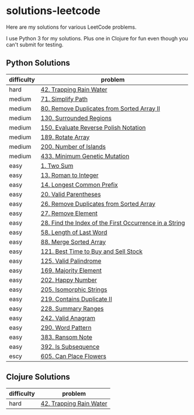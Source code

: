 # solutions-leetcode

Here are my solutions for various LeetCode problems.

I use Python 3 for my solutions. Plus one in Clojure for fun even though you can't submit for testing.


## Python Solutions

| difficulty | problem |
|------------|---------|
| hard   | [42. Trapping Rain Water](python/hard/0042-trapping-rain-water/0042-trapping-rain-water.py) |
| medium | [71. Simplify Path](python/medium/0070-simplify_path/0070-simplify_path.py) |
| medium | [80. Remove Duplicates from Sorted Array II](python/medium/0080-remove_duplicates_from_sorted_array_ii/0080-remove_duplicates_from_sorted_array_ii.py) |
| medium | [130. Surrounded Regions](python/medium/0130-surrounded_regions/0130-surrounded_regions.py) |
| medium | [150. Evaluate Reverse Polish Notation](python/medium/0150-evaluate_reverse_polish_notation/0150-evaluate_reverse_polish_notation.py) |
| medium | [189. Rotate Array](python/medium/0189-rotate_array/0189-rotate_array.py) |
| medium | [200. Number of Islands](python/medium/0200-number_of_islands/0200-number_of_islands.py) |
| medium | [433. Minimum Genetic Mutation](python/medium/0433-minimum_genetic_mutation/0433-minimum_genetic_mutation.py) |
| easy | [1. Two Sum](python/easy/0001-two_sums/0001-two_sums.py) |
| easy | [13. Roman to Integer](python/easy/0013-roman_to_integer/0013-roman_to_integer.py) |
| easy | [14. Longest Common Prefix](python/easy/0014-longest_common_prefix/0014-longest_common_prefix.py) |
| easy | [20. Valid Parentheses](python/easy/0020-valid_parentheses/0020-valid_parentheses.py) |
| easy | [26. Remove Duplicates from Sorted Array](python/easy/0026-remove_duplicates_from_sorted_array/0026-remove_duplicates_from_sorted_array.py) |
| easy | [27. Remove Element](python/easy/0027-remove_element/0027-remove_element.py) |
| easy | [28. Find the Index of the First Occurrence in a String](python/easy/0028-find_the_index_of_the_first_occurrence_in_a_string/0028-find_the_index_of_the_first_occurrence_in_a_string.py) |
| easy | [58. Length of Last Word](python/easy/0058-length_of_last_word/0058-length_of_last_word.py) |
| easy | [88. Merge Sorted Array](python/easy/0088-merge_sorted_array/0088-merge_sorted_array.py) |
| easy | [121. Best Time to Buy and Sell Stock](python/easy/0121-best_time_to_buy_and_sell_stock/0121-best_time_to_buy_and_sell_stock.py) |
| easy | [125. Valid Palindrome](python/easy/0125-valid_palindrome/0125-valid_palindrome.py) |
| easy | [169. Majority Element](python/easy/0169-majority_element/0169-majority_element.py) |
| easy | [202. Happy Number](python/easy/0202-happy_number/0202-happy_number.py) |
| easy | [205. Isomorphic Strings](python/easy/0205-isomorphic_strings/0205-isomorphic_strings.py) |
| easy | [219. Contains Duplicate II](python/easy/0219-contains_duplicate_ii/0219-contains_duplicate_ii.py) |
| easy | [228. Summary Ranges](python/easy/0228-summary_ranges/0228-summary_ranges.py) |
| easy | [242. Valid Anagram](python/easy/0242-valid_anagram/0242-valid_anagram.py) |
| easy | [290. Word Pattern](python/easy/0290-word_pattern/0290-word_pattern.py) |
| easy | [383. Ransom Note](python/easy/0383-ransom_note/0383-ransom_note.py) |
| easy | [392. Is Subsequence](python/easy/0392-is_subsequence/0392-is_subsequence.py) |
| escy | [605. Can Place Flowers](python/easy/0605-can_place_flowers/0605-can_place_flowers.py) |


## Clojure Solutions

| difficulty | problem |
|------------|---------|
| hard   | [42. Trapping Rain Water](clojure/hard/0042-trapping-rain-water/src/trapping_rain_water.clj) |

